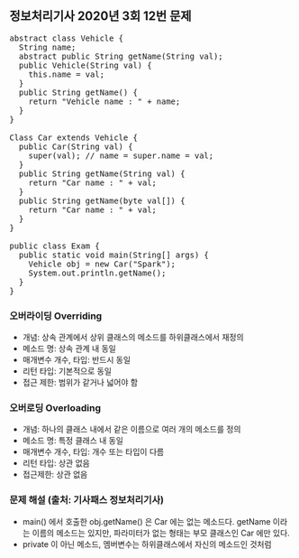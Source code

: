 ## 정보처리기사 2020년 3회 12번 문제

<pre>
abstract class Vehicle {
  String name;
  abstract public String getName(String val);
  public Vehicle(String val) {
    this.name = val;
  }
  public String getName() {
    return "Vehicle name : " + name;
  }
}

Class Car extends Vehicle {
  public Car(String val) {
    super(val); // name = super.name = val;
  }
  public String getName(String val) {
    return "Car name : " + val;
  }
  public String getName(byte val[]) {
    return "Car name : " + val;
  }
}

public class Exam {
  public static void main(String[] args) {
    Vehicle obj = new Car("Spark");
    System.out.println.getName();
  }
}
</pre>

### 오버라이딩 Overriding

- 개념: 상속 관계에서 상위 클래스의 메소드를 하위클래스에서 재정의
- 메소드 명: 상속 관계 내 동일
- 매개변수 개수, 타입: 반드시 동일
- 리턴 타입: 기본적으로 동일
- 접근 제한: 범위가 같거나 넓어야 함

### 오버로딩 Overloading

- 개념: 하나의 클래스 내에서 같은 이름으로 여러 개의 메소드를 정의
- 메소드 명: 특정 클래스 내 동일
- 매개변수 개수, 타입: 개수 또는 타입이 다름
- 리턴 타입: 상관 없음
- 접근제한: 상관 없음

### 문제 해설 (출처: 기사패스 정보처리기사)

- main() 에서 호출한 obj.getName() 은 Car 에는 없는 메소드다.
  getName 이라는 이름의 메소드는 있지만, 파라미터가 없는 형태는 부모 클래스인 Car 에만 있다.
- private 이 아닌 메소드, 멤버변수는 하위클래스에서 자신의 메소드인 것처럼
